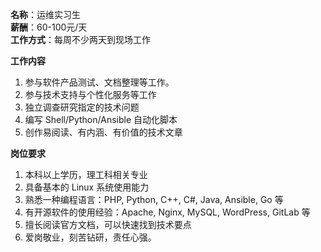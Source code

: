 **名称**：运维实习生  
**薪酬**：60-100元/天  
**工作方式**：每周不少两天到现场工作  

**工作内容**

1. 参与软件产品测试、文档整理等工作。
2. 参与技术支持与个性化服务等工作
3. 独立调查研究指定的技术问题
4. 编写 Shell/Python/Ansible 自动化脚本
5. 创作易阅读、有内涵、有价值的技术文章


**岗位要求**

1. 本科以上学历，理工科相关专业
2. 具备基本的 Linux 系统使用能力
3. 熟悉一种编程语言：PHP, Python, C++, C#, Java, Ansible, Go 等
4. 有开源软件的使用经验：Apache, Nginx, MySQL, WordPress, GitLab 等
5. 擅长阅读官方文档，可以快速找到技术要点
3. 爱岗敬业，刻苦钻研，责任心强。